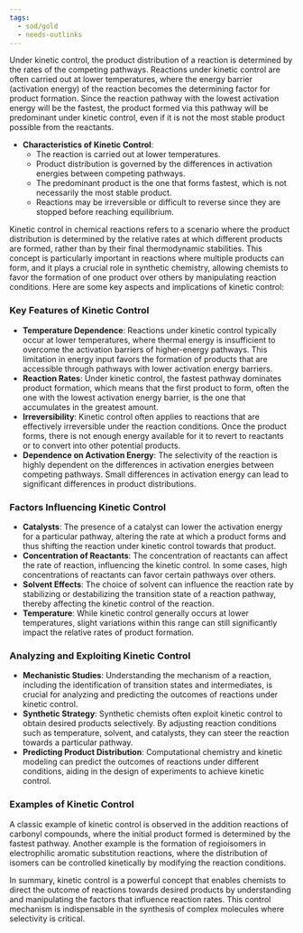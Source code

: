 ```yaml
---
tags:
  - sod/gold
  - needs-outlinks
---
```



Under kinetic control, the product distribution of a reaction is determined by the rates of the competing pathways. Reactions under kinetic control are often carried out at lower temperatures, where the energy barrier (activation energy) of the reaction becomes the determining factor for product formation. Since the reaction pathway with the lowest activation energy will be the fastest, the product formed via this pathway will be predominant under kinetic control, even if it is not the most stable product possible from the reactants.

- **Characteristics of Kinetic Control**:
    - The reaction is carried out at lower temperatures.
    - Product distribution is governed by the differences in activation energies between competing pathways.
    - The predominant product is the one that forms fastest, which is not necessarily the most stable product.
    - Reactions may be irreversible or difficult to reverse since they are stopped before reaching equilibrium.

Kinetic control in chemical reactions refers to a scenario where the product distribution is determined by the relative rates at which different products are formed, rather than by their final thermodynamic stabilities. This concept is particularly important in reactions where multiple products can form, and it plays a crucial role in synthetic chemistry, allowing chemists to favor the formation of one product over others by manipulating reaction conditions. Here are some key aspects and implications of kinetic control:

### Key Features of Kinetic Control

- **Temperature Dependence**: Reactions under kinetic control typically occur at lower temperatures, where thermal energy is insufficient to overcome the activation barriers of higher-energy pathways. This limitation in energy input favors the formation of products that are accessible through pathways with lower activation energy barriers.
- **Reaction Rates**: Under kinetic control, the fastest pathway dominates product formation, which means that the first product to form, often the one with the lowest activation energy barrier, is the one that accumulates in the greatest amount.
- **Irreversibility**: Kinetic control often applies to reactions that are effectively irreversible under the reaction conditions. Once the product forms, there is not enough energy available for it to revert to reactants or to convert into other potential products.
- **Dependence on Activation Energy**: The selectivity of the reaction is highly dependent on the differences in activation energies between competing pathways. Small differences in activation energy can lead to significant differences in product distributions.

### Factors Influencing Kinetic Control

- **Catalysts**: The presence of a catalyst can lower the activation energy for a particular pathway, altering the rate at which a product forms and thus shifting the reaction under kinetic control towards that product.
- **Concentration of Reactants**: The concentration of reactants can affect the rate of reaction, influencing the kinetic control. In some cases, high concentrations of reactants can favor certain pathways over others.
- **Solvent Effects**: The choice of solvent can influence the reaction rate by stabilizing or destabilizing the transition state of a reaction pathway, thereby affecting the kinetic control of the reaction.
- **Temperature**: While kinetic control generally occurs at lower temperatures, slight variations within this range can still significantly impact the relative rates of product formation.

### Analyzing and Exploiting Kinetic Control

- **Mechanistic Studies**: Understanding the mechanism of a reaction, including the identification of transition states and intermediates, is crucial for analyzing and predicting the outcomes of reactions under kinetic control.
- **Synthetic Strategy**: Synthetic chemists often exploit kinetic control to obtain desired products selectively. By adjusting reaction conditions such as temperature, solvent, and catalysts, they can steer the reaction towards a particular pathway.
- **Predicting Product Distribution**: Computational chemistry and kinetic modeling can predict the outcomes of reactions under different conditions, aiding in the design of experiments to achieve kinetic control.

### Examples of Kinetic Control

A classic example of kinetic control is observed in the addition reactions of carbonyl compounds, where the initial product formed is determined by the fastest pathway. Another example is the formation of regioisomers in electrophilic aromatic substitution reactions, where the distribution of isomers can be controlled kinetically by modifying the reaction conditions.

In summary, kinetic control is a powerful concept that enables chemists to direct the outcome of reactions towards desired products by understanding and manipulating the factors that influence reaction rates. This control mechanism is indispensable in the synthesis of complex molecules where selectivity is critical.
